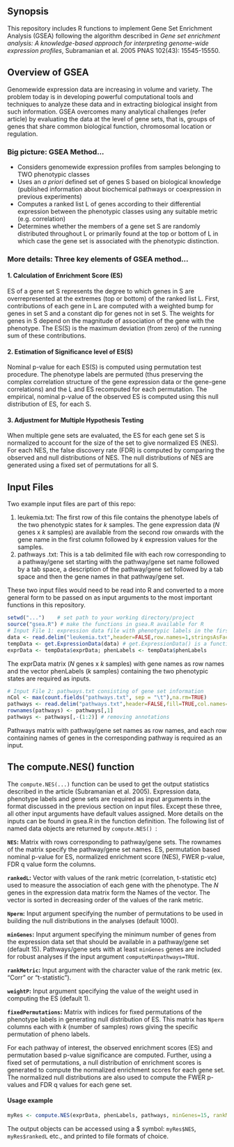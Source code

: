 ## Synopsis
This repository includes R functions to implement Gene Set Enrichment Analysis (GSEA) following the algorithm described in *Gene set enrichment analysis: A knowledge-based approach for interpreting genome-wide expression profiles*, Subramanian et al. 2005 PNAS 102(43): 15545-15550.
## Overview of GSEA
Genomewide expression data are increasing in volume and variety. The problem today is in developing powerful computational tools and techniques to analyze these data and in extracting biological insight from such information. GSEA overcomes many analytical challenges (refer article) by evaluating the data at the level of gene sets, that is, groups of genes that share common biological function, chromosomal location or regulation.
### Big picture: GSEA Method...
* Considers genomewide expression profiles from samples belonging to TWO phenotypic classes
* Uses an *a priori* defined set of genes S based on biological knowledge (published information about biochemical pathways or coexpression in previous experiments)
* Computes a ranked list L of genes according to their differential expression between the phenotypic classes using any suitable metric (e.g. correlation) 
* Determines whether the members of a gene set S are randomly distributed throughout L or primarily found at the top or bottom of L in which case the gene set is associated with the phenotypic distinction.
### More details: Three key elements of GSEA method…
#### 1. Calculation of Enrichment Score (ES)
ES of a gene set S represents the degree to which genes in S are overrepresented at the extremes (top or bottom) of the ranked list L. First, contributions of each gene in L are computed with a weighted bump for genes in set S and a constant dip for genes not in set S. The weights for genes in S depend on the magnitude of association of the gene with the phenotype. The ES(S) is the maximum deviation (from zero) of the running sum of these contributions. 
#### 2. Estimation of Significance level of ES(S)
Nominal p-value for each ES(S) is computed using permutation test procedure. The phenotype labels are permuted (thus preserving the complex correlation structure of the gene expression data or the gene-gene correlations) and the L and ES recomputed for each permutation. The empirical, nominal p-value of the observed ES is computed using this null distribution of ES, for each S.
#### 3. Adjustment for Multiple Hypothesis Testing
When multiple gene sets are evaluated, the ES for each gene set S is normalized to account for the size of the set to give normalized ES (NES). For each NES, the false discovery rate (FDR) is computed by comparing the observed and null distributions of NES. The null  distributions of NES are generated using a fixed set of permutations for all S.
## Input Files
Two example input files are part of this repo:
1. leukemia.txt: The first row of this file contains the phenotype labels of the two phenotypic states for *k* samples. The gene expression data (*N* genes x *k* samples) are available from the second row onwards with the gene name in the first column followed by *k* expression values for the samples.
2. pathways .txt: This is a tab delimited file with each row corresponding to a pathway/gene set starting with the pathway/gene set name followed by a tab space, a description of the pathway/gene set followed by a tab space and then the gene names in that pathway/gene set.

These two input files would need to be read into R and converted to a more general form to be passed on as input arguments to the most important functions in this repository.

```R
setwd("...") 	# set path to your working directory/project
source("gsea.R") # make the functions in gsea.R available for R
# Input File 1: expression data file with phenotypic labels in the first row
data <- read.delim("leukemia.txt",header=FALSE,row.names=1,stringsAsFactors = FALSE)
tempData <- get.ExpressionData(data) # get.ExpressionData() is a function in gsea.R
exprData <- tempData$exprData; phenLabels <- tempData$phenLabels
```

The exprData matrix (*N* genes x *k* samples) with gene names as row names and the vector phenLabels (*k* samples) containing the two phenotypic states are required as inputs.

```R
# Input File 2: pathways.txt consisting of gene set information
nCol <- max(count.fields("pathways.txt", sep = "\t"),na.rm=TRUE)
pathways <- read.delim("pathways.txt",header=FALSE,fill=TRUE,col.names=1:nCol)
rownames(pathways) <- pathways[,1]
pathways <- pathways[,-(1:2)] # removing annotations 
```

Pathways matrix with pathway/gene set names as row names, and each row containing names of genes in the corresponding pathway is required as an input.

## The compute.NES() function
The ```compute.NES(...)``` function can be used to get the output statistics described in the article (Subramanian et al. 2005). Expression data, phenotype labels and gene sets are required as input arguments in the format discussed in the previous section on input files. Except these three, all other input arguments have default values assigned. More details on the inputs can be found in gsea.R in the function definition.
The following list of named data objects are returned by ```compute.NES() ```:

**```NES```:** Matrix with rows corresponding to pathway/gene sets. The rownames of the matrix specify the pathway/gene set names. ES, permutation based nominal p-value for ES, normalized enrichment score (NES), FWER p-value, FDR q value form the columns.

**```rankedL```:** Vector with values of the rank metric (correlation, t-statistic etc) used to measure the association of each gene with the phenotype. The *N* genes in the expression data matrix form the Names of the vector. The vector is sorted in decreasing order of the values of the rank metric.

**```Nperm```:** Input argument specifying the number of permutations to be used in building the null distributions in the analyses (default 1000).

**```minGenes```:** Input argument specifying the minimum number of genes from the expression data set that should be available in a pathway/gene set (default 15). Pathways/gene sets with at least ```minGenes``` genes are included for robust analyses if the input argument ```computeMinpathways=TRUE```.

**```rankMetric```:** Input argument with the character value of the rank metric (ex. “Corr” or “t-statistic”).

**```weightP```:** Input argument specifying the value of the weight used in computing the ES (default 1).

**```fixedPermutations```:** Matrix with indices for fixed permutations of the phenotype labels in generating null distribution of ES. This matrix has ```Nperm``` columns each with *k* (number of samples) rows giving the specific permutation of pheno labels.

For each pathway of interest, the observed enrichment scores (ES) and permutation based p-value significance are computed. Further, using a fixed set of permutations, a null distribution of enrichment scores is generated to compute the normalized enrichment scores for each gene set. The normalized null distributions are also used to compute the FWER p-values and FDR q values for each gene set.

#### Usage example
```R
myRes <- compute.NES(exprData, phenLabels, pathways, minGenes=15, rankMetric="t-statistic",p=1, nperm=1000, pi=NULL,computeMinpathways=TRUE)
```
The output objects can be accessed using a $ symbol: ```myRes$NES```, ```myRes$rankedL``` etc., and printed to file formats of choice.
